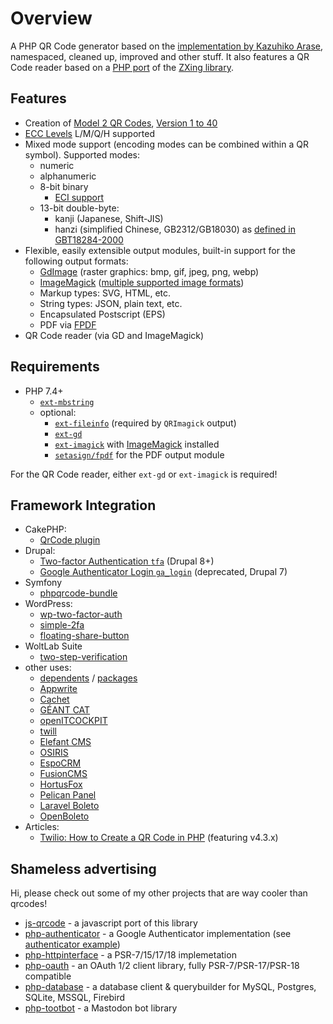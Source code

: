 # Overview

A PHP QR Code generator based on the [implementation by Kazuhiko Arase](https://github.com/kazuhikoarase/qrcode-generator), namespaced, cleaned up, improved and other stuff.
It also features a QR Code reader based on a [PHP port](https://github.com/khanamiryan/php-qrcode-detector-decoder) of the [ZXing library](https://github.com/zxing/zxing).


## Features

- Creation of [Model 2 QR Codes](https://www.qrcode.com/en/codes/model12.html), [Version 1 to 40](https://www.qrcode.com/en/about/version.html)
- [ECC Levels](https://www.qrcode.com/en/about/error_correction.html) L/M/Q/H supported
- Mixed mode support (encoding modes can be combined within a QR symbol). Supported modes:
  - numeric
  - alphanumeric
  - 8-bit binary
    - [ECI support](https://en.wikipedia.org/wiki/Extended_Channel_Interpretation)
  - 13-bit double-byte:
    - kanji (Japanese, Shift-JIS)
    - hanzi (simplified Chinese, GB2312/GB18030) as [defined in GBT18284-2000](https://www.chinesestandard.net/PDF/English.aspx/GBT18284-2000)
- Flexible, easily extensible output modules, built-in support for the following output formats:
  - [GdImage](https://www.php.net/manual/book.image) (raster graphics: bmp, gif, jpeg, png, webp)
  - [ImageMagick](https://www.php.net/manual/book.imagick) ([multiple supported image formats](https://imagemagick.org/script/formats.php))
  - Markup types: SVG, HTML, etc.
  - String types: JSON, plain text, etc.
  - Encapsulated Postscript (EPS)
  - PDF via [FPDF](https://github.com/setasign/fpdf)
- QR Code reader (via GD and ImageMagick)


## Requirements

- PHP 7.4+
  - [`ext-mbstring`](https://www.php.net/manual/book.mbstring.php)
  - optional:
    - [`ext-fileinfo`](https://www.php.net/manual/book.fileinfo.php) (required by `QRImagick` output)
    - [`ext-gd`](https://www.php.net/manual/book.image)
    - [`ext-imagick`](https://github.com/Imagick/imagick) with [ImageMagick](https://imagemagick.org) installed
    - [`setasign/fpdf`](https://github.com/setasign/fpdf) for the PDF output module

For the QR Code reader, either `ext-gd` or `ext-imagick` is required!


## Framework Integration

- CakePHP:
  - [QrCode plugin](https://github.com/dereuromark/cakephp-qrcode)
- Drupal:
  - [Two-factor Authentication `tfa`](https://www.drupal.org/project/tfa) (Drupal 8+)
  - [Google Authenticator Login `ga_login`](https://www.drupal.org/project/ga_login) (deprecated, Drupal 7)
- Symfony
  - [phpqrcode-bundle](https://github.com/jonasarts/phpqrcode-bundle)
- WordPress:
  - [wp-two-factor-auth](https://github.com/sjinks/wp-two-factor-auth)
  - [simple-2fa](https://wordpress.org/plugins/simple-2fa/)
  - [floating-share-button](https://github.com/qriouslad/floating-share-button)
- WoltLab Suite
  - [two-step-verification](http://pluginstore.woltlab.com/file/3007-two-step-verification/)
- other uses:
  - [dependents](https://github.com/chillerlan/php-qrcode/network/dependents) / [packages](https://github.com/chillerlan/php-qrcode/network/dependents?dependent_type=PACKAGE)
  - [Appwrite](https://github.com/appwrite/appwrite)
  - [Cachet](https://github.com/CachetHQ/Cachet)
  - [GÉANT CAT](https://github.com/GEANT/CAT)
  - [openITCOCKPIT](https://github.com/it-novum/openITCOCKPIT)
  - [twill](https://github.com/area17/twill)
  - [Elefant CMS](https://github.com/jbroadway/elefant)
  - [OSIRIS](https://github.com/JKoblitz/osiris)
  - [EspoCRM](https://github.com/espocrm/espocrm)
  - [FusionCMS](https://github.com/FusionWowCMS/FusionCMS)
  - [HortusFox](https://github.com/danielbrendel/hortusfox-web)
  - [Pelican Panel](https://github.com/pelican-dev/panel)
  - [Laravel Boleto](https://github.com/eduardokum/laravel-boleto)
  - [OpenBoleto](https://github.com/openboleto/openboleto)
- Articles:
  - [Twilio: How to Create a QR Code in PHP](https://www.twilio.com/blog/create-qr-code-in-php) (featuring v4.3.x)


## Shameless advertising

Hi, please check out some of my other projects that are way cooler than qrcodes!

- [js-qrcode](https://github.com/chillerlan/js-qrcode) - a javascript port of this library
- [php-authenticator](https://github.com/chillerlan/php-authenticator) - a Google Authenticator implementation (see [authenticator example](https://github.com/chillerlan/php-qrcode/blob/v5.0.x/examples/authenticator.php))
- [php-httpinterface](https://github.com/chillerlan/php-httpinterface) - a PSR-7/15/17/18 implemetation
- [php-oauth](https://github.com/chillerlan/php-oauth) - an OAuth 1/2 client library, fully PSR-7/PSR-17/PSR-18 compatible
- [php-database](https://github.com/chillerlan/php-database) - a database client & querybuilder for MySQL, Postgres, SQLite, MSSQL, Firebird
- [php-tootbot](https://github.com/php-tootbot/tootbot-template) - a Mastodon bot library
